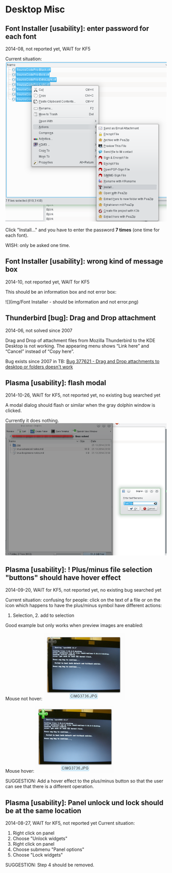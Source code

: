 Desktop Misc
============

Font Installer [usability]: enter password for each font
--------------------------------------------------------
2014-08, not reported yet, WAIT for KF5

Current situation:
![](img/font-installer-several.png)

Click "Install..." and you have to enter the password **7 times** (one time for each font).

WISH: only be asked one time.

Font Installer [usability]: wrong kind of message box
-----------------------------------------------------
2014-10, not reported yet, WAIT for KF5

This should be an information box and not error box:

![](img/Font Installer - should be information and not error.png)


Thunderbird [bug]: Drag and Drop attachment
-------------------------------------------
2014-06, not solved since 2007

Drag and Drop of attachment files from Mozilla Thunderbird to the KDE Desktop is not working. The appearing menu shows “Link here” and “Cancel” instead of “Copy here”.

Bug exists since 2007 in TB: [Bug 377621 - Drag and Drop attachments to desktop or folders doesn't work ](https://bugzilla.mozilla.org/show_bug.cgi?id=377621)


Plasma [usability]: flash modal
-------------------------------
2014-10-26, WAIT for KF5, not reported yet, no existing bug searched yet

A modal dialog should flash or similar when the gray dolphin window is clicked.

Currently it does nothing.
![](img/plasma-flash-modal.png "Modal dialog should flash or similar when the gray dolphin window is clicked")


Plasma [usability]: ! Plus/minus file selection "buttons" should have hover effect
--------------------------------------------------------------------------------
2014-09-20, WAIT for KF5, not reported yet, no existing bug searched yet

Current situation: confusing for people: click on the text of a file or on the icon which happens to have the plus/minus symbol have different actions:
1. Selection, 2. add to selection

Good example but only works when preview images are enabled:

Mouse not hover: ![](img/selection_plus_minus-good-example-mouse-not-over.png)


Mouse hover: ![](img/selection_plus_minus-good-example-mouse-over.png)

SUGGESTION:
Add a hover effect to the plus/minus button so that the user can see that there is a different operation.


Plasma [usability]: Panel unlock und lock should be at the same location
------------------------------------------------------------------------
2014-08-27, WAIT for KF5, not reported yet
Current situation:
1. Right click on panel
2. Choose "Unlock widgets"
3. Right click on panel
4. Choose submenu "Panel options"
5. Choose "Lock widgets"

SUGGESTION:
Step 4 should be removed.
